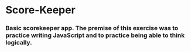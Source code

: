 # Score-Keeper

### Basic scorekeeper app. The premise of this exercise was to practice writing JavaScript and to practice being able to think logically.
